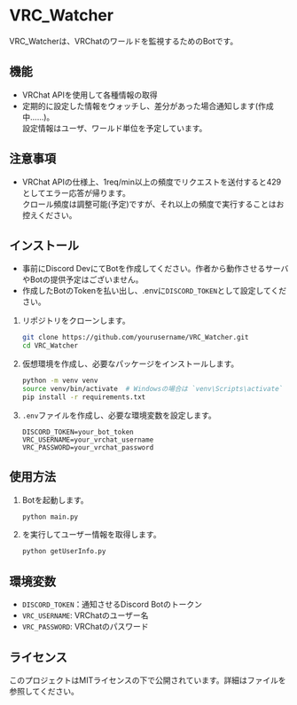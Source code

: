 # VRC_Watcher

VRC_Watcherは、VRChatのワールドを監視するためのBotです。

## 機能

- VRChat APIを使用して各種情報の取得
- 定期的に設定した情報をウォッチし、差分があった場合通知します(作成中……)。  
設定情報はユーザ、ワールド単位を予定しています。

## 注意事項
- VRChat APIの仕様上、1req/min以上の頻度でリクエストを送付すると429としてエラー応答が帰ります。  
クロール頻度は調整可能(予定)ですが、それ以上の頻度で実行することはお控えください。


## インストール

- 事前にDiscord DevにてBotを作成してください。作者から動作させるサーバやBotの提供予定はございません。
- 作成したBotのTokenを払い出し、.envに`DISCORD_TOKEN`として設定してください。

1. リポジトリをクローンします。

    ```sh
    git clone https://github.com/yourusername/VRC_Watcher.git
    cd VRC_Watcher
    ```

2. 仮想環境を作成し、必要なパッケージをインストールします。

    ```sh
    python -m venv venv
    source venv/bin/activate  # Windowsの場合は `venv\Scripts\activate`
    pip install -r requirements.txt
    ```

3. `.env`ファイルを作成し、必要な環境変数を設定します。

    ```env
    DISCORD_TOKEN=your_bot_token
    VRC_USERNAME=your_vrchat_username
    VRC_PASSWORD=your_vrchat_password
    ```

## 使用方法

1. Botを起動します。

    ```sh
    python main.py
    ```

2. を実行してユーザー情報を取得します。

    ```sh
    python getUserInfo.py
    ```

## 環境変数
- `DISCORD_TOKEN`：通知させるDiscord Botのトークン
- `VRC_USERNAME`: VRChatのユーザー名
- `VRC_PASSWORD`: VRChatのパスワード

## ライセンス

このプロジェクトはMITライセンスの下で公開されています。詳細はファイルを参照してください。
